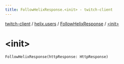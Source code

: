 ```yaml
---
title: FollowHelixResponse.<init> - twitch-client
---
```


[twitch-client](../../index.html) / [helix.users](../index.html) / [FollowHelixResponse](index.html) / [&lt;init&gt;](./-init-.html)

# &lt;init&gt;

`FollowHelixResponse(httpResponse: HttpResponse)`